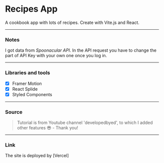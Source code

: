 # Recipes App
A cookbook app with lots of recipes. Create with Vite.js and React.

---
### Notes
I got data from _Spoonacular API_. In the API request you have to change the part of API Key with your own one once you log in.

---
### Libraries and tools
- [x] Framer Motion
- [x] React Splide
- [x] Styled Components
---
### Source
> Tutorial is from Youtube channel 'developedbyed', to which I added other features 😎 - Thank you!
---
### Link
The site is deployed by [Vercel]
